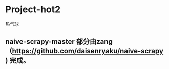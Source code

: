 # Project-hot2
热气球
## naive-scrapy-master 部分由zang（https://github.com/daisenryaku/naive-scrapy ) 完成。
